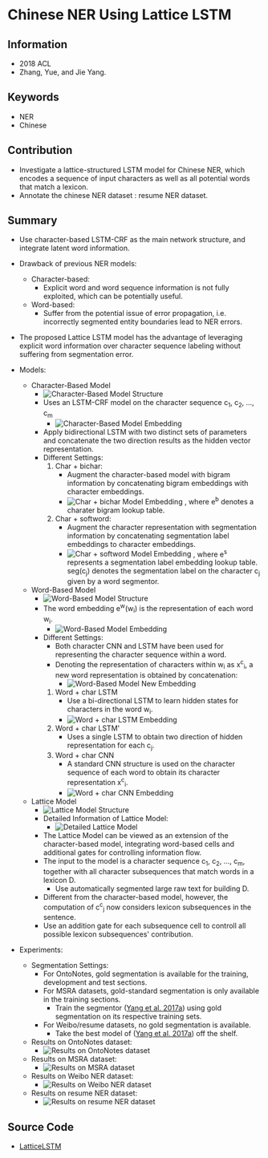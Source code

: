 # Chinese NER Using Lattice LSTM
## Information
- 2018 ACL
- Zhang, Yue, and Jie Yang.

## Keywords
- NER
- Chinese

## Contribution
- Investigate a lattice-structured LSTM model for Chinese NER, which encodes a sequence of input characters as well as all potential words that match a lexicon.
- Annotate the chinese NER dataset : resume NER dataset.

## Summary
- Use character-based LSTM-CRF as the main network structure, and integrate latent word information.

- Drawback of previous NER models:
	- Character-based:
		- Explicit word and word sequence information is not fully exploited, which can be potentially useful.
	- Word-based:
		- Suffer from the potential issue of error propagation, i.e. incorrectly segmented entity boundaries lead to NER errors.

- The proposed Lattice LSTM model has the advantage of leveraging explicit word information over character sequence labeling without suffering from segmentation error.

- Models:
	- Character-Based Model
		- ![Character-Based Model Structure](pic/Chinese_NER_Using_Lattice_LSTM_fig1.PNG)
		- Uses an LSTM-CRF model on the character sequence c<sub>1</sub>, c<sub>2</sub>, ..., c<sub>m</sub>
			- ![Character-Based Model Embedding](pic/Chinese_NER_Using_Lattice_LSTM_fig2.PNG)
		- Apply bidirectional LSTM with two distinct sets of parameters and concatenate the two direction results as the hidden vector representation.
		- Different Settings:
			1. Char + bichar:
				- Augment the character-based model with bigram information by concatenating bigram embeddings with character embeddings.
				- ![Char + bichar Model Embedding](pic/Chinese_NER_Using_Lattice_LSTM_fig3.PNG)
				, where e<sup>b</sup> denotes a charater bigram lookup table.
			2. Char + softword:
				- Augment the character representation with segmentation information by concatenating segmentation label embeddings to character embeddings.
				- ![Char + softword Model Embedding](pic/Chinese_NER_Using_Lattice_LSTM_fig4.PNG)
				, where e<sup>s</sup> represents a segmentation label embedding lookup table. seg(c<sub>j</sub>) denotes the segmentation label on the character c<sub>j</sub> given by a word segmentor.
	- Word-Based Model
		- ![Word-Based Model Structure](pic/Chinese_NER_Using_Lattice_LSTM_fig5.PNG)
		- The word embedding e<sup>w</sup>(w<sub>i</sub>) is the representation of each word w<sub>i</sub>.
			- ![Word-Based Model Embedding](pic/Chinese_NER_Using_Lattice_LSTM_fig6.PNG)
		- Different Settings:
			- Both character CNN and LSTM have been used for representing the character sequence within a word.
			- Denoting the representation of characters within w<sub>i</sub> as x<sup>c</sup><sub>i</sub>, a new word representation is obtained by concatenation:
				- ![Word-Based Model New Embedding](pic/Chinese_NER_Using_Lattice_LSTM_fig7.PNG)
			1. Word + char LSTM
				- Use a bi-directional LSTM to learn hidden states for characters in the word w<sub>i</sub>.
				- ![Word + char LSTM Embedding](pic/Chinese_NER_Using_Lattice_LSTM_fig8.PNG)
			2. Word + char LSTM'
				- Uses a single LSTM to obtain two direction of hidden representation for each c<sub>j</sub>.
			3. Word + char CNN
				- A standard CNN structure is used on the character sequence of each word to obtain its character representation x<sup>c</sup><sub>i</sub>.
				- ![Word + char CNN Embedding](pic/Chinese_NER_Using_Lattice_LSTM_fig9.PNG)
	- Lattice Model
		- ![Lattice Model Structure](pic/Chinese_NER_Using_Lattice_LSTM_fig11.PNG)
		- Detailed Information of Lattice Model:
			- ![Detailed Lattice Model](pic/Chinese_NER_Using_Lattice_LSTM_fig10.PNG)
		- The Lattice Model can be viewed as an extension of the character-based model, integrating word-based cells and additional gates for controlling information flow.
		- The input to the model is a character sequence c<sub>1</sub>, c<sub>2</sub>, ..., c<sub>m</sub>, together with all character subsequences that match words in a lexicon D.
			- Use automatically segmented large raw text for building D.
		- Different from the character-based model, however, the computation of c<sup>c</sup><sub>j</sub> now considers lexicon subsequences in the sentence.
		- Use an addition gate for each subsequence cell to controll all possible lexicon subsequences' contribution.

- Experiments:
	- Segmentation Settings:
		- For OntoNotes, gold segmentation is available for the training, development and test sections.
		- For MSRA datasets, gold-standard segmentation is only available in the training sections.
			- Train the segmentor ([Yang et al. 2017a](https://aclweb.org/anthology/P17-1078)) using gold segmentation on its respective training sets.
		- For Weibo/resume datasets, no gold segmentation is available.
			- Take the best model of ([Yang et al. 2017a](https://aclweb.org/anthology/P17-1078)) off the shelf.
	- Results on OntoNotes dataset:
		- ![Results on OntoNotes dataset](pic/Chinese_NER_Using_Lattice_LSTM_fig12.PNG)
	- Results on MSRA dataset:
		- ![Results on MSRA dataset](pic/Chinese_NER_Using_Lattice_LSTM_fig13.PNG)
	- Results on Weibo NER dataset:
		- ![Results on Weibo NER dataset](pic/Chinese_NER_Using_Lattice_LSTM_fig14.PNG)
	- Results on resume NER dataset:
		- ![Results on resume NER dataset](pic/Chinese_NER_Using_Lattice_LSTM_fig15.PNG)

## Source Code
- [LatticeLSTM](https://github.com/jiesutd/LatticeLSTM)
